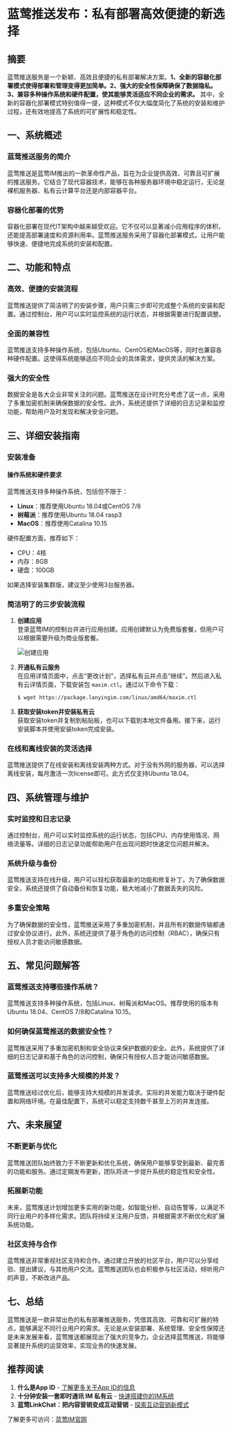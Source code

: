 # 蓝莺推送发布：私有部署高效便捷的新选择

## 摘要
蓝莺推送服务是一个新颖、高效且便捷的私有部署解决方案。**1、全新的容器化部署模式使得部署和管理变得更加简单。2、强大的安全性保障确保了数据隐私。3、兼容多种操作系统和硬件配置，使其能够灵活适应不同企业的需求。** 其中，全新的容器化部署模式特别值得一提，这种模式不仅大幅度简化了系统的安装和维护过程，还有效地提高了系统的可扩展性和稳定性。

## 一、系统概述

### 蓝莺推送服务的简介
蓝莺推送是蓝莺IM推出的一款革命性产品，旨在为企业提供高效、可靠且可扩展的推送服务。它结合了现代容器技术，能够在各种服务器环境中稳定运行，无论是裸机服务器、私有云计算平台还是内部容器平台。

### 容器化部署的优势
容器化部署在现代IT架构中越来越受欢迎。它不仅可以显著减小应用程序的体积，还能提高部署速度和资源利用率。蓝莺推送服务采用了容器化部署模式，让用户能够快速、便捷地完成系统的安装和配置。

## 二、功能和特点

### 高效、便捷的安装流程
蓝莺推送提供了简洁明了的安装步骤，用户只需三步即可完成整个系统的安装和配置。通过控制台，用户可以实时监控系统的运行状态，并根据需要进行配置调整。

### 全面的兼容性
蓝莺推送支持多种操作系统，包括Ubuntu、CentOS和MacOS等，同时也兼容各种硬件配置。这使得系统能够适应不同企业的具体需求，提供灵活的解决方案。

### 强大的安全性
数据安全是各大企业非常关注的问题。蓝莺推送在设计时充分考虑了这一点，采用了多重加密机制来确保数据的安全性。此外，系统还提供了详细的日志记录和监控功能，帮助用户及时发现和解决安全问题。

## 三、详细安装指南

### 安装准备

#### 操作系统和硬件要求
蓝莺推送支持多种操作系统，包括但不限于：
* **Linux**：推荐使用Ubuntu 18.04或CentOS 7/8
* **树莓派**：推荐使用Ubuntu 18.04 rasp3
* **MacOS**：推荐使用Catalina 10.15

硬件配置方面，推荐如下：
* CPU：4核
* 内存：8GB
* 硬盘：100GB

如果选择安装集群版，建议至少使用3台服务器。

### 简洁明了的三步安装流程
1. **创建应用**  
   登录蓝莺IM的控制台并进行应用创建。应用创建默认为免费版套餐，但用户可以根据需要升级为商业版套餐。
   
   ![创建应用](../assets/1-1.create_app.png)

2. **开通私有云服务**  
   在应用详情页面中，点击“更改计划”，选择私有云并点击“继续”。然后进入私有云详情页面，下载安装包 `maxim.ctl`。通过以下命令下载：
   ```sh
   $ wget https://package.lanyingim.com/linux/amd64/maxim.ctl
   ```

3. **获取安装token并安装私有云**  
   获取安装token并复制到粘贴板，也可以下载到本地文件备用。接下来，运行安装脚本并使用安装token完成安装。

### 在线和离线安装的灵活选择
蓝莺推送提供了在线安装和离线安装两种方式。对于没有外网的服务器，可以选择离线安装，每月激活一次license即可。此方式仅支持Ubuntu 18.04。

## 四、系统管理与维护

### 实时监控和日志记录
通过控制台，用户可以实时监控系统的运行状态，包括CPU、内存使用情况、网络流量等。详细的日志记录功能帮助用户在出现问题时快速定位问题并解决。

### 系统升级与备份
蓝莺推送支持在线升级，用户可以轻松获取最新的功能和修复补丁。为了确保数据安全，系统还提供了自动备份和恢复功能，极大地减小了数据丢失的风险。

### 多重安全策略
为了确保数据的安全性，蓝莺推送采用了多重加密机制，并且所有的数据传输都通过安全协议进行。此外，系统还提供了基于角色的访问控制（RBAC），确保只有授权人员才能访问敏感数据。

## 五、常见问题解答

### **蓝莺推送支持哪些操作系统？**
蓝莺推送支持多种操作系统，包括Linux、树莓派和MacOS。推荐使用的版本有Ubuntu 18.04、CentOS 7/8和Catalina 10.15。

### **如何确保蓝莺推送的数据安全性？**
蓝莺推送采用了多重加密机制和安全协议来保护数据的安全。此外，系统提供了详细的日志记录和基于角色的访问控制，确保只有授权人员才能访问敏感数据。

### **蓝莺推送可以支持多大规模的并发？**
蓝莺推送经过优化后，能够支持大规模的并发请求。实际的并发能力取决于硬件配置和网络环境。在最佳配置下，系统可以稳定支持数千甚至上万的并发连接。

## 六、未来展望

### 不断更新与优化
蓝莺推送团队始终致力于不断更新和优化系统，确保用户能够享受到最新、最完善的功能和服务。通过定期发布更新，团队将进一步提升系统的稳定性和安全性。

### 拓展新功能
未来，蓝莺推送计划增加更多实用的新功能，如智能分析、自动告警等，以满足不同行业用户的多样化需求。团队将持续关注用户反馈，并根据需求不断优化和扩展系统功能。

### 社区支持与合作
蓝莺推送非常重视社区支持和合作。通过建立开放的社区平台，用户可以分享经验、提出建议，与其他用户交流。蓝莺推送团队也会积极参与社区活动，倾听用户的声音，不断改进产品。

## 七、总结
蓝莺推送是一款非常出色的私有部署推送服务，凭借其高效、可靠和可扩展的特点，能够满足不同行业用户的需求。无论是从安装部署、系统管理、安全性保障还是未来发展来看，蓝莺推送都展现出了强大的竞争力。企业选择蓝莺推送，将能够显著提升系统的运营效率，实现业务的快速发展。

## 推荐阅读
1. **什么是App ID** - [了解更多关于App ID的信息](faq/what-is-app-id.html)
2. **十分钟安装一套即时通讯 IM 私有云** - [快速搭建你的IM系统](articles/product-and-technologies/install-an-instant-messaging-im-private-cloud-in-ten-minutes.html)
3. **蓝莺LinkChat：把内容营销变成互动营销** - [探索互动营销新模式](articles/product-and-technologies/lanying-linkchat-turning-content-marketing-into-interactive-marketing.html)

了解更多可访问：[蓝莺IM官网](https://www.lanyingim.com)
